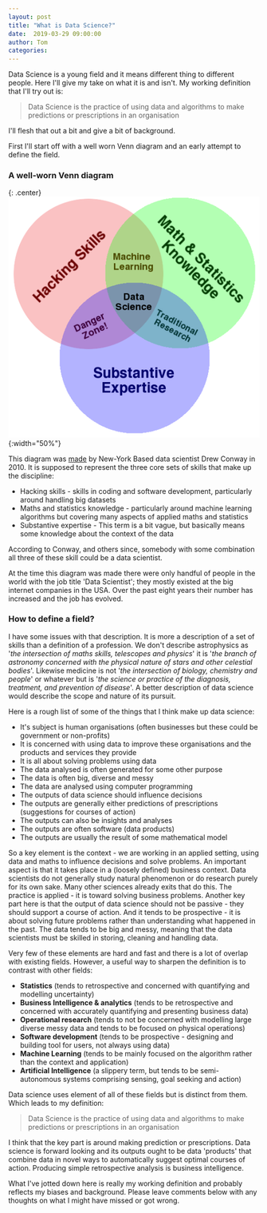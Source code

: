 ```yaml
---
layout: post
title: "What is Data Science?"
date:  2019-03-29 09:00:00
author: Tom
categories:
---
```


Data Science is a young field and it means different thing to different people. Here I'll give my take on what it is and isn't. My working definition that I'll try out is:

>Data Science is the practice of using data and algorithms to make predictions or prescriptions in an organisation

I'll flesh that out a bit and give a bit of background.

First I'll start off with a well worn Venn diagram and an early attempt to define the field.

### A well-worn Venn diagram

{: .center}
![DS Venn Diagram](/assets/images/Data_Science_VD.png){:width="50%"}

This diagram was [made](http://drewconway.com/zia/2013/3/26/the-data-science-venn-diagram) by New-York Based data scientist Drew Conway in 2010. It is supposed to represent the three core sets of skills that make up the discipline:

- Hacking skills - skills in coding and software development, particularly around handling big datasets
- Maths and statistics knowledge - particularly around machine learning algorithms but covering many aspects of applied maths and statistics
- Substantive expertise - This term is a bit vague, but basically means some knowledge about the context of the data

According to Conway, and others since, somebody with some combination all three of these skill could be a data scientist.

At the time this diagram was made there were only  handful of people in the world with the job title 'Data Scientist'; they mostly existed at the big internet companies in the  USA. Over the past eight years their number has increased and the job has evolved.

### How to define a field?

I have some issues with that description. It is more a description of a set of skills than a definition of a profession. We don't describe astrophysics as '*the intersection of maths skills, telescopes and physics*' it is '*the branch of astronomy concerned with the physical nature of stars and other celestial bodies*'. Likewise medicine is not '*the intersection of biology, chemistry and people*' or whatever but is '*the science or practice of the diagnosis, treatment, and prevention of disease*'. A better description of data science would  describe the scope and nature of its pursuit.

Here is a rough list of some of the things that I think make up data science:

- It's subject is human organisations (often businesses but these could be government or non-profits)
- It is concerned with using data to improve these organisations and the products and services they provide
- It is all about solving problems using data
- The data analysed is often generated for some other purpose
- The data is often big, diverse and messy
- The data are analysed using computer programming
- The outputs of data science should influence decisions
- The outputs are generally either predictions of prescriptions (suggestions for courses of action)
- The outputs can also be insights and analyses
- The outputs are often software (data products)
- The outputs are usually the result of some mathematical model

So a key element is the context - we are working in an applied setting, using data and maths to influence decisions and solve problems. An important aspect is that it takes place in a (loosely defined) business context. Data scientists do not generally study natural phenomenon or do research purely for its own sake. Many other sciences already exits that do this. The practice is applied - it is toward solving business problems. Another key part here is that the output of data science should not be passive - they should support a course of action. And it tends to be prospective - it is about solving future problems rather than understanding what happened in the past. The data tends to be big and messy, meaning that the data scientists must be skilled in storing, cleaning and handling data.

Very few of these elements are hard and fast and there is a lot of overlap with existing fields. However, a useful way to sharpen the definition is to contrast with other fields:

- **Statistics** (tends to retrospective and concerned with quantifying and modelling uncertainty)
- **Business Intelligence & analytics** (tends to be retrospective and concerned with accurately quantifying and presenting business data)
- **Operational research** (tends to not be concerned with modelling large diverse messy data and tends to be focused on physical operations)
- **Software development** (tends to be prospective - designing and building tool for users, not always using data)
- **Machine Learning** (tends to be mainly focused on the algorithm rather than the context and application)
- **Artificial Intelligence** (a slippery term, but tends to be  semi-autonomous systems comprising sensing, goal seeking and action)

Data science uses element of all of these fields but is distinct from them. Which leads to my definition:

>Data Science is the practice of using data and algorithms to make predictions or prescriptions in an organisation

I think that the key part is around making prediction or prescriptions. Data science is forward looking and its outputs ought to be data 'products' that combine data in novel ways to automatically suggest optimal courses of action. Producing simple retrospective analysis is business intelligence.

What I've jotted down here is really my working definition and probably reflects my biases and background. Please leave comments below with any thoughts on what I might have missed or got wrong.
